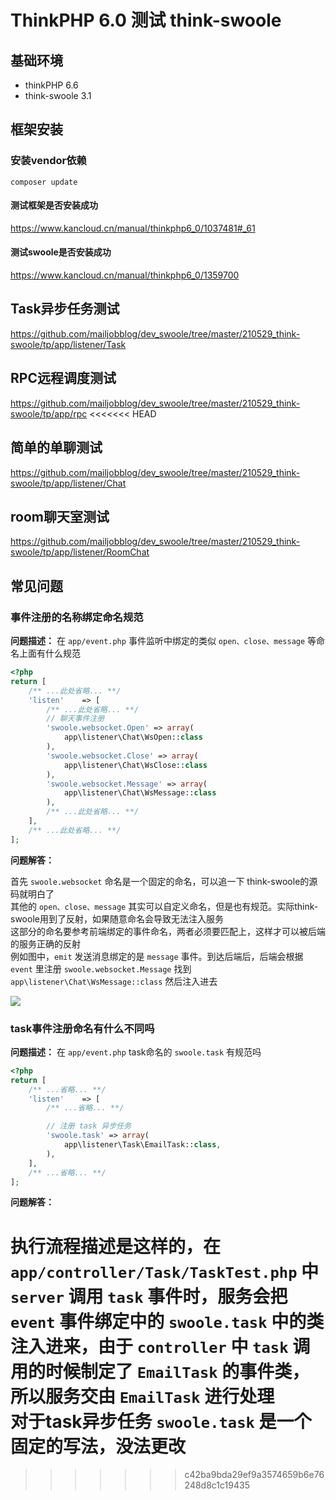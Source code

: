 # ThinkPHP 6.0 测试 think-swoole

## 基础环境

- thinkPHP 6.6
- think-swoole 3.1

## 框架安装

### 安装vendor依赖

```shell
composer update
```

#### 测试框架是否安装成功

https://www.kancloud.cn/manual/thinkphp6_0/1037481#_61

#### 测试swoole是否安装成功

https://www.kancloud.cn/manual/thinkphp6_0/1359700

## Task异步任务测试

https://github.com/mailjobblog/dev_swoole/tree/master/210529_think-swoole/tp/app/listener/Task

## RPC远程调度测试

https://github.com/mailjobblog/dev_swoole/tree/master/210529_think-swoole/tp/app/rpc
<<<<<<< HEAD

## 简单的单聊测试

https://github.com/mailjobblog/dev_swoole/tree/master/210529_think-swoole/tp/app/listener/Chat

## room聊天室测试

https://github.com/mailjobblog/dev_swoole/tree/master/210529_think-swoole/tp/app/listener/RoomChat

## 常见问题

### 事件注册的名称绑定命名规范

**问题描述：** 在 `app/event.php` 事件监听中绑定的类似 `open、close、message` 等命名上面有什么规范

```php
<?php
return [
    /** ...此处省略... **/
    'listen'    => [
        /** ...此处省略... **/
        // 聊天事件注册
        'swoole.websocket.Open' => array(
            app\listener\Chat\WsOpen::class
        ),
        'swoole.websocket.Close' => array(
            app\listener\Chat\WsClose::class
        ),
        'swoole.websocket.Message' => array(
            app\listener\Chat\WsMessage::class
        ),
        /** ...此处省略... **/
    ],
    /** ...此处省略... **/
];
```

**问题解答：**

首先 `swoole.websocket` 命名是一个固定的命名，可以追一下 think-swoole的源码就明白了  
其他的 `open、close、message` 其实可以自定义命名，但是也有规范。实际think-swoole用到了反射，如果随意命名会导致无法注入服务   
这部分的命名要参考前端绑定的事件命名，两者必须要匹配上，这样才可以被后端的服务正确的反射   
例如图中，`emit` 发送消息绑定的是 `message` 事件。到达后端后，后端会根据 `event` 里注册 `swoole.websocket.Message` 找到 `app\listener\Chat\WsMessage::class` 然后注入进去

![](http://img.github.mailjob.net/20210531202737.png)

### task事件注册命名有什么不同吗

**问题描述：** 在 `app/event.php` task命名的 `swoole.task` 有规范吗

```php
<?php
return [
    /** ...省略... **/
    'listen'    => [
        /** ...省略... **/

        // 注册 task 异步任务
        'swoole.task' => array(
            app\listener\Task\EmailTask::class,
        ),
    ],
    /** ...省略... **/
];
```

**问题解答：**

执行流程描述是这样的，在 `app/controller/Task/TaskTest.php` 中 `server` 调用 `task` 事件时，服务会把 `event` 事件绑定中的 `swoole.task` 中的类注入进来，由于 `controller` 中 `task` 调用的时候制定了 `EmailTask` 的事件类，所以服务交由 `EmailTask` 进行处理  
对于task异步任务 `swoole.task` 是一个固定的写法，没法更改
=======
>>>>>>> c42ba9bda29ef9a3574659b6e76248d8c1c19435

